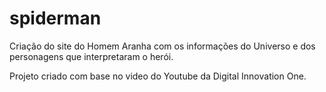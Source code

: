 # spiderman
 
 Criação do site do Homem Aranha com os informações do Universo e dos personagens que interpretaram o herói.

Projeto criado com base no video do Youtube da Digital Innovation One.

